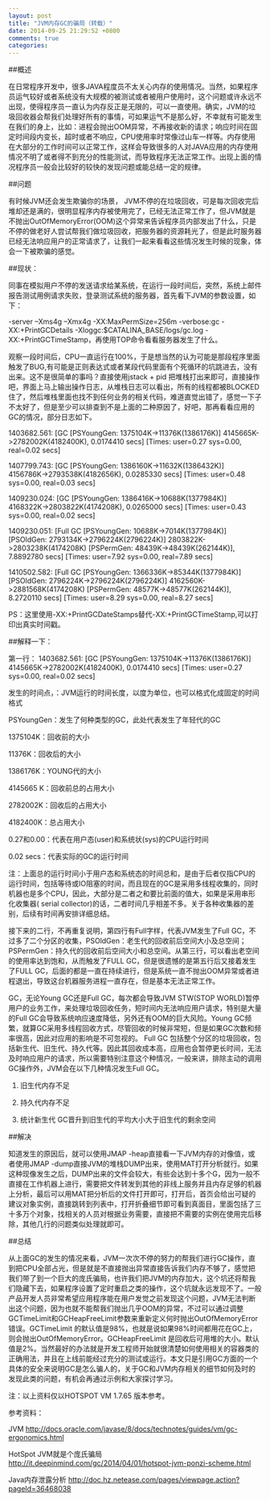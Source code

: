 ```yaml
---
layout: post
title: "JVM内存GC的骗局（转载）"
date: 2014-09-25 21:29:52 +0800
comments: true
categories: 
---
```


##概述

在日常程序开发中，很多JAVA程度员不太关心内存的使用情况。当然，如果程序员运气较好或者系统没有大规模的被测试或者被用户使用时，这个问题或许永远不出现，使得程序员一直认为内存反正是无限的，可以一直使用。确实，JVM的垃圾回收器会帮我们处理好所有的事情，可如果运气不是那么好，不幸就有可能发生在我们的身上，比如：进程会抛出OOM异常，不再接收新的请求；响应时间在固定时间段内变长，超时或者不响应，CPU使用率时常像过山车一样等。内存使用在大部分的工作时间可以正常工作，这样会导致很多的人对JAVA应用的内存使用情况不明了或者得不到充分的性能测试，而导致程序无法正常工作。出现上面的情况程序员一般会比较好的较快的发现问题或能总结一定的规律。

<!--more-->

##问题

有时候JVM还会发生欺骗你的场景， JVM不停的在垃圾回收，可是每次回收完后堆却还是满的，很明显程序内存被使用完了，已经无法正常工作了，但JVM就是不抛出OutOfMemoryError(OOM)这个异常来告诉程序员内部发出了什么，只是不停的做老好人尝试帮我们做垃圾回收，把服务器的资源耗光了，但是此时服务器已经无法响应用户的正常请求了，让我们一起来看看这些情况发生时候的现象，体会一下被欺骗的感觉。

##现状：

同事在模拟用户不停的发送请求给某系统，在运行一段时间后，突然，系统上邮件报告测试用例请求失败，登录测试系统的服务器，首先看下JVM的参数设置，如下：

-server –Xms4g –Xmx4g -XX:MaxPermSize=256m  -verbose:gc -XX:+PrintGCDetails -Xloggc:$CATALINA_BASE/logs/gc.log -XX:+PrintGCTimeStamp，再使用TOP命令看看服务器发生了什么。





观察一段时间后，CPU一直运行在100%，于是想当然的认为可能是那段程序里面触发了BUG,有可能是正则表达式或者某段代码里面有个死循环的坑跳进去，没有出来。这不是很简单的事吗？直接使用jstack + pid 把堆栈打出来即可，直接操作吧，界面上马上输出操作日志，从堆栈日志可以看出，所有的线程都被BLOCKED住了，然后堆栈里面也找不到任何业务的相关代码，难道直觉出错了，感觉一下子不太好了，但是至少可以排查到不是上面的二种原因了，好吧，那再看看应用的GC的情况，部分日志如下。

1403682.561: [GC [PSYoungGen: 1375104K->11376K(1386176K)] 4145665K->2782002K(4182400K), 0.0174410 secs] [Times: user=0.27 sys=0.00, real=0.02 secs]

1407799.743: [GC [PSYoungGen: 1386160K->11632K(1386432K)] 4156786K->2793538K(4182656K), 0.0285330 secs] [Times: user=0.48 sys=0.00, real=0.03 secs]

1409230.024: [GC [PSYoungGen: 1386416K->10688K(1377984K)] 4168322K->2803822K(4174208K), 0.0265000 secs] [Times: user=0.43 sys=0.00, real=0.02 secs]

1409230.051: [Full GC [PSYoungGen: 10688K->7014K(1377984K)] [PSOldGen: 2793134K->2796224K(2796224K)] 2803822K->2803238K(4174208K) [PSPermGen: 48439K->48439K(262144K)], 7.8892780 secs] [Times: user=7.92 sys=0.00, real=7.89 secs]

1410502.582: [Full GC [PSYoungGen: 1366336K->85344K(1377984K)] [PSOldGen: 2796224K->2796224K(2796224K)] 4162560K->2881568K(4174208K) [PSPermGen: 48577K->48577K(262144K)], 8.2720110 secs] [Times: user=8.29 sys=0.00, real=8.27 secs]

PS：这里使用-XX:+PrintGCDateStamps替代-XX:+PrintGCTimeStamp,可以打印出真实时间戳。

##解释一下：

第一行：
1403682.561: [GC [PSYoungGen: 1375104K->11376K(1386176K)] 4145665K->2782002K(4182400K), 0.0174410 secs] [Times: user=0.27 sys=0.00, real=0.02 secs]

发生的时间点，：JVM运行的时间长度，以度为单位，也可以格式化成固定的时间格式

PSYoungGen：发生了何种类型的GC，此处代表发生了年轻代的GC

1375104K：回收前的大小

11376K：回收后的大小

1386176K：YOUNG代的大小

4145665 K：回收前总的占用大小

2782002K：回收后的占用大小

4182400K：总占用大小

0.27和0.00：代表在用户态(user)和系统状(sys)的CPU运行时间

0.02 secs：代表实际的GC的运行时间

注：上面总的运行时间小于用户态和系统态的时间总和，是由于后者仅指CPU的运行时间，包括等待或IO阻塞的时间，而且现在的GC是采用多线程收集的，同时机器也是多个CPU，因此，大部分是二者之和要比前面的值大，如果是采用串形化收集器( serial collector)的话，二者时间几乎相差不多。关于各种收集器的差别，后续有时间再安排详细总结。

接下来的二行，不再重复说明，第四行有Full字样，代表JVM发生了Full GC，不过多了二个分区的收集，PSOldGen：老生代的回收前后空间大小及总空间；PSPermGen：持久代的回收前后空间大小和总空间。从第三行，可以看出老空间的使用率达到饱和，从而触发了FULL GC，但是很遗憾的是第五行后又接着发生了FULL GC，后面的都是一直在持续进行，但是系统一直不抛出OOM异常或者进程退出，导致这台机器服务进程一直存在，但是基本无法正常工作。

GC，无论Young GC还是Full GC，每次都会导致JVM STW(STOP WORLD)暂停用户的业务工作，来处理垃圾回收任务，短时间内无法响应用户请求，特别是大量的Full GC会导致系统响应速度降低，另外还有OOM的巨大风险。Young GC频繁，就算GC采用多线程回收方式，尽管回收的时候非常短，但是如果GC次数和频率很高，因此对应用的影响是不可忽视的。 Full GC 包括整个分区的垃圾回收，包括新生代、旧生代、持久代等。因此其回收成本高，应用也会暂停更长时间，无法及时响应用户的请求，所以需要特别注意这个种情况，一般来讲，排除主动的调用GC操作外，JVM会在以下几种情况发生Full GC。  

1. 旧生代内存不足

2. 持久代内存不足

3. 统计新生代 GC晋升到旧生代的平均大小大于旧生代的剩余空间

  

##解决

知道发生的原因后，就可以使用JMAP -heap直接看一下JVM内存的对像值，或者使用JMAP -dump直接JVM的堆栈DUMP出来，使用MAT打开分析就行。如果这种现像发生之后，DUMP出来的文件会较大，有些会达到十多个G，因为一般不直接在工作机器上进行，需要把文件转发到其他的非线上服务并且内存足够的机器上分析，最后可以用MAT把分析后的文件打开即可，打开后，首页会给出可疑的建议对象实例，直接跳转到列表中，打开折叠细节即可看到真面目，里面包括了三十多万个对象，找相关的人员对根据业务需要，直接把不需要的实例在使用完后移除，其他几行的问题类似处理就即可。

##总结

从上面GC的发生的情况来看，JVM一次次不停的努力的帮我们进行GC操作，直到把CPU全部占光，但是就是不直接抛出异常直接告诉我们内存不够了，感觉把我们带了到一个巨大的庞氏骗局，也许我们把JVM的内存加大，这个坑还将帮我们隐藏下去，如果程序设置了定时重启之类的操作，这个坑就永远发现不了。一般产品开发人员非常希望应用程序能在用户发觉之前发现这个问题，JVM无法判断出这个问题，因为也就不能帮我们抛出几乎OOM的异常，不过可以通过调整GCTimeLimit和GCHeapFreeLimit参数来重新定义何时抛出OutOfMemoryError错误。GCTimeLimit 的默认值是98%，也就是说如果98%时间都用花在GC上，则会抛出OutOfMemoryError。GCHeapFreeLimit 是回收后可用堆的大小。默认值是2%。当然最好的办法就是开发工程师开始就很清楚如何使用相关的容器类的正确用法，并且在上线前能经过充分的测试或运行。本文只是引用GC方面的一个具体的安全来说明GC是怎么骗人的，关于GC和JVM内存相关的细节如何及时的发现此类的问题，有机会再通过示例和大家探讨学习。



注：以上资料仅以HOTSPOT VM 1.7.65 版本参考。

参考资料：

JVM http://docs.oracle.com/javase/8/docs/technotes/guides/vm/gc-ergonomics.html

HotSpot JVM就是个庞氏骗局 http://it.deepinmind.com/gc/2014/04/01/hotspot-jvm-ponzi-scheme.html

Java内存泄露分析 http://doc.hz.netease.com/pages/viewpage.action?pageId=36468038